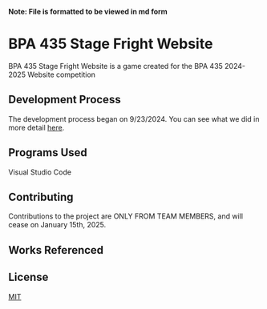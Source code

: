 **Note: File is formatted to be viewed in md form**

# BPA 435 Stage Fright Website

BPA 435 Stage Fright Website is a game created for the
BPA 435 2024-2025 Website competition

## Development Process

The development process began on 9/23/2024. You can see what we 
did in more detail [here]().

## Programs Used

Visual Studio Code

## Contributing

Contributions to the project are ONLY FROM TEAM MEMBERS, and will 
cease on January 15th, 2025.

## Works Referenced



## License

[MIT](https://choosealicense.com/licenses/mit/)